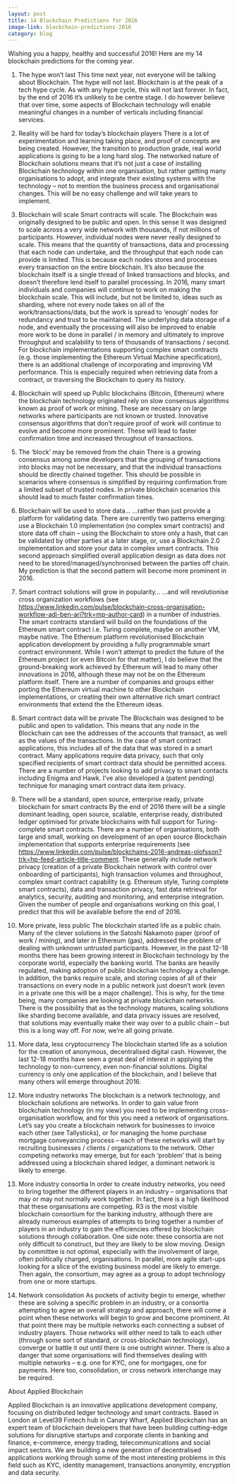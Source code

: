 ```yaml
---
layout: post
title: 14 Blockchain Predictions for 2016
image-link: blockchain-predictions-2016
category: blog
---
```


Wishing you a happy, healthy and successful 2016! Here are my 14 blockchain predictions for the coming year.

1. The hype won’t last
This time next year, not everyone will be talking about Blockchain. The hype will not last. Blockchain is at the peak of a tech hype cycle. As with any hype cycle, this will not last forever. In fact, by the end of 2016 it’s unlikely to be centre stage. I do however believe that over time, some aspects of Blockchain technology will enable meaningful changes in a number of verticals including financial services.

2. Reality will be hard for today’s blockchain players
There is a lot of experimentation and learning taking place, and proof of concepts are being created. However, the transition to production grade, real world applications is going to be a long hard slog. The networked nature of Blockchain solutions means that it’s not just a case of installing Blockchain technology within one organisation, but rather getting many organisations to adopt, and integrate their existing systems with the technology – not to mention the business process and organisational changes. This will be no easy challenge and will take years to implement.

3. Blockchain will scale
Smart contracts will scale. The Blockchain was originally designed to be public and open. In this sense it was designed to scale across a very wide network with thousands, if not millions of participants. However, individual nodes were never really designed to scale. This means that the quantity of transactions, data and processing that each node can undertake, and the throughput that each node can provide is limited. This is because each nodes stores and processes every transaction on the entire blockchain. It’s also because the blockchain itself is a single thread of linked transactions and blocks, and  doesn’t therefore lend itself to parallel processing. In 2016, many smart individuals and companies will continue to work on making the blockchain scale. This will include, but not be limited to, ideas such as sharding, where not every node takes on all of the work/transactions/data, but the work is spread to ‘enough’ nodes for redundancy and trust to be maintained. The underlying data storage of a node, and eventually the processing will also be improved to enable more work to be done in parallel / in memory and ultimately to improve throughput and scalability to tens of thousands of transactions / second. For blockchain implementations supporting complex smart contracts (e.g. those implementing the Ethereum Virtual Machine specification), there is an additional challenge of incorporating and improving VM performance. This is especially required when retrieving data from a contract, or traversing the Blockchain to query its history.

4. Blockchain will speed up
Public blockchains (Bitcoin, Ethereum) where the blockchain technology originated rely on slow consensus algorithms known as proof of work or mining. These are necessary on large networks where participants are not known or trusted. Innovative consensus algorithms that don’t require proof of work will continue to evolve and become more prominent. These will lead to faster confirmation time and increased throughout of transactions.

5. The ‘block’ may be removed from the chain
There is a growing consensus among some developers that the grouping of transactions into blocks may not be necessary, and that the individual transactions should be directly chained together. This should be possible in scenarios where consensus is simplified by requiring confirmation from a limited subset of trusted nodes. In private blockchain scenarios this should lead to much faster confirmation times.

6. Blockchain will be used to store data…
…rather than just provide a platform for validating data. There are currently two patterns emerging: use a Blockchain 1.0 implementation (no complex smart contracts) and store data off chain – using the Blockchain to store only a hash, that can be validated by other parties at a later stage, or, use a Blockchain 2.0 implementation and store your data in complex smart contracts. This second approach simplified overall application design as data does not need to be stored/managed/synchronised between the parties off chain. My prediction is that the second pattern will become more prominent in 2016.

7. Smart contract solutions will grow in popularity…
…and will revolutionise cross organization workflows (see https://www.linkedin.com/pulse/blockchain-cross-organisation-workflow-adi-ben-ari?trk=mp-author-card) in a number of industries. The smart contracts standard will build on the foundations of the Ethereum smart contract i.e. Turing complete, maybe on another VM, maybe native. The Ethereum platform revolutionised Blockchain application development by providing a fully programmable smart contract environment. While I won’t attempt to predict the future of the Ethereum project (or even Bitcoin for that matter), I do believe that the ground-breaking work achieved by Ethereum will lead to many other innovations in 2016, although these may not be on the Ethereum platform itself. There are a number of companies and groups either porting the Ethereum virtual machine to other Blockchain implementations, or creating their own alternative rich smart contract environments that extend the the Ethereum ideas.

8. Smart contract data will be private
The Blockchain was designed to be public and open to validation. This means that any node in the Blockchain can see the addresses of the accounts that transact, as well as the values of the transactions. In the case of smart contract applications, this includes all of the data that was stored in a smart contract. Many applications require data privacy, such that only specified recipients of smart contract data should be permitted access. There are a number of projects looking to add privacy to smart contacts including Enigma and Hawk. I’ve also developed a (patent pending) technique for managing smart contract data item privacy.

9. There will be a standard, open source, enterprise ready, private blockchain for smart contracts
By the end of 2016 there will be a single dominant leading, open source, scalable, enterprise ready, distributed ledger optimised for private blockchains with full support for Turing-complete smart contracts. There are a number of organisations, both large and small, working on development of an open source Blockchain implementation that supports enterprise requirements (see https://www.linkedin.com/pulse/blockchains-2016-andreas-olofsson?trk=hp-feed-article-title-comment. These generally include network privacy (creation of a private Blockchain network with control over onboarding of participants), high transaction volumes and throughout, complex smart contract capability (e.g. Ethereum style, Turing complete smart contracts), data and transaction privacy, fast data retrieval for analytics, security, auditing and monitoring, and enterprise integration.  Given the number of people and organisations working on this goal, I predict that this will be available before the end of 2016.

10. More private, less public
The blockchain started life as a public chain. Many of the clever solutions in the Satoshi Nakamoto paper (proof of work / mining), and later in Ethereum (gas), addressed the problem of dealing with unknown untrusted participants. However, in the past 12-18 months there has been growing interest in Blockchain technology by the corporate world, especially the banking world. The banks are heavily regulated, making adoption of public blockchain technology a challenge. In addition, the banks require scale, and storing copies of all of their transactions on every node in a public network just doesn’t work (even in a private one this will be a major challenge). This is why, for the time being, many companies are looking at private blockchain networks. There is the possibility that as the technology matures, scaling solutions like sharding become available, and data privacy issues are resolved, that solutions may eventually make their way over to a public chain – but this is a long way off. For now, we’re all going private.

11. More data, less cryptocurrency
The blockchain started life as a solution for the creation of anonymous, decentralised digital cash. However, the last 12-18 months have seen a great deal of interest in applying the technology to non-currency, even non-financial solutions. Digital currency is only one application of the blockchain, and I believe that many others will emerge throughout 2016.

12. More industry networks
The blockchain is a network technology, and blockchain solutions are networks. In order to gain value from blockchain technology (in my view) you need to be implementing cross-organisation workflow, and for this you need a network of organisations. Let’s say you create a blockchain network for businesses to invoice each other (see Tallysticks), or for managing the home purchase mortgage conveyancing process – each of these networks will start by recruiting businesses / clients / organizations to the network. Other competing networks may emerge, but for each ‘problem’ that is being addressed using a blockchain shared ledger, a dominant network is likely to emerge.

13. More industry consortia
In order to create industry networks, you need to bring together the different players in an industry – organisations that may or may not normally work together. In fact, there is a high likelihood that these organisations are competing. R3 is the most visible blockchain consortium for the banking industry, although there are already numerous examples of attempts to bring together a number of players in an industry to gain the efficiencies offered by blockchain solutions through collaboration. One side note: these consortia are not only difficult to construct, but they are likely to be slow moving. Design by committee is not optimal, especially with the involvement of large, often politically charged, organisations. In parallel, more agile start-ups looking for a slice of the existing business model are likely to emerge. Then again, the consortium, may agree as a group to adopt technology from one or more startups.

14. Network consolidation
As pockets of activity begin to emerge, whether these are solving a specific problem in an industry, or a consortia attempting to agree an overall strategy and approach, there will come a point when these networks will begin to grow and become prominent. At that point there may be multiple networks each connecting a subset of industry players. Those networks will either need to talk to each other (through some sort of standard, or cross-blockchain technology), converge or battle it out until there is one outright winner. There is also a danger that some organisations will find themselves dealing with multiple networks – e.g. one for KYC, one for mortgages, one for payments. Here too, consolidation, or cross network interchange may be required.

About Applied Blockchain

Applied Blockchain is an innovative applications development company, focusing on distributed ledger technology and smart contracts. Based in London at Level39 Fintech hub in Canary Wharf, Applied Blockchain has an expert team of blockchain developers that have been building cutting-edge solutions for disruptive startups and corporate clients in banking and finance, e-commerce, energy trading, telecommunications and social impact sectors. We are building a new generation of decentralised applications working through some of the most interesting problems in this field such as KYC, identity management, transactions anonymity, encryption and data security.